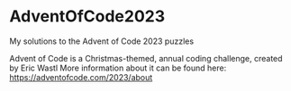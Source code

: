 # AdventOfCode2023
My solutions to the Advent of Code 2023 puzzles

Advent of Code is a Christmas-themed, annual coding challenge, created by Eric Wastl
More information about it can be found here: https://adventofcode.com/2023/about
